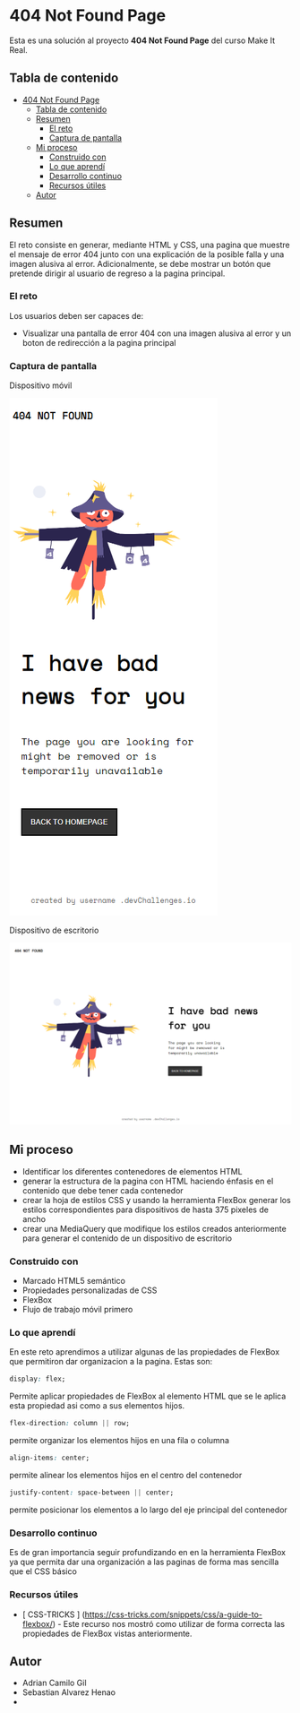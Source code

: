 # 404 Not Found Page

Esta es una solución al proyecto **404 Not Found Page** del curso Make It Real.

## Tabla de contenido

- [404 Not Found Page](#404-not-found-page)
  - [Tabla de contenido](#tabla-de-contenido)
  - [Resumen](#resumen)
    - [El reto](#el-reto)
    - [Captura de pantalla](#captura-de-pantalla)
  - [Mi proceso](#mi-proceso)
    - [Construido con](#construido-con)
    - [Lo que aprendí](#lo-que-aprendí)
    - [Desarrollo continuo](#desarrollo-continuo)
    - [Recursos útiles](#recursos-útiles)
  - [Autor](#autor)

## Resumen

El reto consiste en generar, mediante HTML y CSS, una pagina que muestre el mensaje de error 404 junto con una explicación de la posible falla y una imagen alusiva al error. Adicionalmente, se debe mostrar un botón que pretende dirigir al usuario de regreso a la pagina principal.

### El reto

Los usuarios deben ser capaces de:

- Visualizar una pantalla de error 404 con una imagen alusiva al error y un boton de redirección a la pagina principal

### Captura de pantalla

Dispositivo móvil

![](./sources/captura_movil.png)

Dispositivo de escritorio

![](sources/captura_desktop.png)

## Mi proceso

- Identificar los diferentes contenedores de elementos HTML
- generar la estructura de la pagina con HTML haciendo énfasis en el contenido que debe tener cada contenedor
- crear la hoja de estilos CSS y usando la herramienta FlexBox generar los estilos correspondientes para dispositivos de hasta 375 pixeles de ancho
- crear una MediaQuery que modifique los estilos creados anteriormente para generar el contenido de un dispositivo de escritorio

### Construido con

- Marcado HTML5 semántico
- Propiedades personalizadas de CSS
- FlexBox
- Flujo de trabajo móvil primero

### Lo que aprendí

En este reto aprendimos a utilizar algunas de las propiedades de FlexBox que permitiron dar organizacion a la pagina. Estas son:

```css
display: flex;
```

Permite aplicar propiedades de FlexBox al elemento HTML que se le aplica esta propiedad asi como a sus elementos hijos.

```css
flex-direction: column || row;
```

permite organizar los elementos hijos en una fila o columna

```css
align-items: center;
```

permite alinear los elementos hijos en el centro del contenedor

```css
justify-content: space-between || center;
```

permite posicionar los elementos a lo largo del eje principal del contenedor

### Desarrollo continuo

Es de gran importancia seguir profundizando en en la herramienta FlexBox ya que permita dar una organización a las paginas de forma mas sencilla que el CSS básico

### Recursos útiles

- [ CSS-TRICKS ] (https://css-tricks.com/snippets/css/a-guide-to-flexbox/) - Este recurso nos mostró como utilizar de forma correcta las propiedades de FlexBox vistas anteriormente.

## Autor

- Adrian Camilo Gil
- Sebastian Alvarez Henao
-
